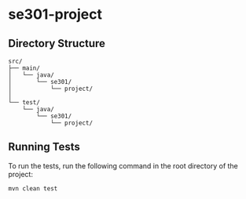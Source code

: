 # se301-project

## Directory Structure

```
src/
├── main/
│   └── java/
│       └── se301/
│           └── project/
│               
└── test/
    └── java/
        └── se301/
            └── project/
```

## Running Tests

To run the tests, run the following command in the root directory of the project:

```bash
mvn clean test
```
